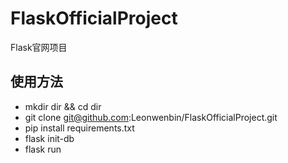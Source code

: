 # FlaskOfficialProject
Flask官网项目

## 使用方法
- mkdir dir && cd dir
- git clone git@github.com:Leonwenbin/FlaskOfficialProject.git
- pip install requirements.txt
- flask init-db
- flask run
